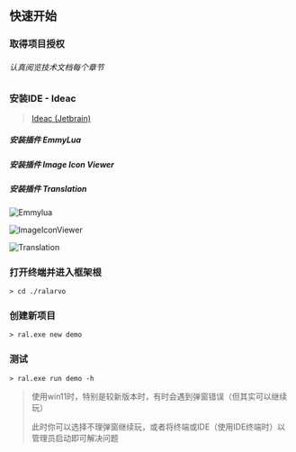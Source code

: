 ## 快速开始

### 取得项目授权

###### 认真阅览技术文档每个章节

### 安装IDE - Ideac

> <a target="_blank" href="https://www.jetbrains.com/idea/download/#section=windows">Ideac (Jetbrain)</a>

##### 安装插件 EmmyLua

##### 安装插件 Image Icon Viewer

##### 安装插件 Translation

![Emmylua](https://gitlab.com/h-document/ralarvo/-/raw/main/images/emmylua.png)

![ImageIconViewer](https://gitlab.com/h-document/ralarvo/-/raw/main/images/imageIconViewer.png)

![Translation](https://gitlab.com/h-document/ralarvo/-/raw/main/images/translation.png)

### 打开终端并进入框架根

```
> cd ./ralarvo
```

### 创建新项目

```
> ral.exe new demo
```

### 测试

```
> ral.exe run demo -h
```

> 使用win11时，特别是较新版本时，有时会遇到弹窗错误（但其实可以继续玩）
>
> 此时你可以选择不理弹窗继续玩，或者将终端或IDE（使用IDE终端时）以管理员启动即可解决问题
